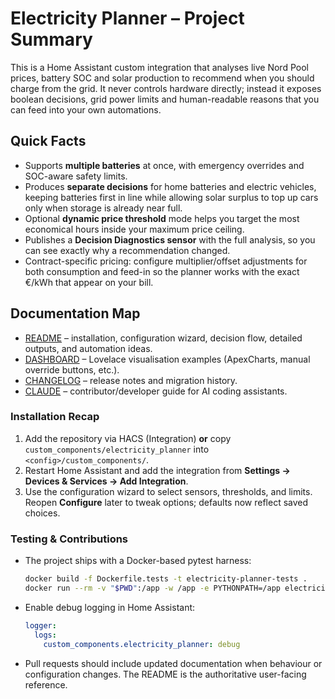 # Electricity Planner – Project Summary

This is a Home Assistant custom integration that analyses live Nord Pool prices, battery SOC and solar production to recommend when you should charge from the grid. It never controls hardware directly; instead it exposes boolean decisions, grid power limits and human-readable reasons that you can feed into your own automations.

## Quick Facts

- Supports **multiple batteries** at once, with emergency overrides and SOC-aware safety limits.
- Produces **separate decisions** for home batteries and electric vehicles, keeping batteries first in line while allowing solar surplus to top up cars only when storage is already near full.
- Optional **dynamic price threshold** mode helps you target the most economical hours inside your maximum price ceiling.
- Publishes a **Decision Diagnostics sensor** with the full analysis, so you can see exactly why a recommendation changed.
- Contract-specific pricing: configure multiplier/offset adjustments for both consumption and feed-in so the planner works with the exact €/kWh that appear on your bill.

## Documentation Map

- [README](README.md) – installation, configuration wizard, decision flow, detailed outputs, and automation ideas.
- [DASHBOARD](DASHBOARD.md) – Lovelace visualisation examples (ApexCharts, manual override buttons, etc.).
- [CHANGELOG](CHANGELOG.md) – release notes and migration history.
- [CLAUDE](CLAUDE.md) – contributor/developer guide for AI coding assistants.

### Installation Recap

1. Add the repository via HACS (Integration) **or** copy `custom_components/electricity_planner` into `<config>/custom_components/`.
2. Restart Home Assistant and add the integration from **Settings → Devices & Services → Add Integration**.
3. Use the configuration wizard to select sensors, thresholds, and limits. Reopen **Configure** later to tweak options; defaults now reflect saved choices.

### Testing & Contributions

- The project ships with a Docker-based pytest harness:

  ```bash
  docker build -f Dockerfile.tests -t electricity-planner-tests .
  docker run --rm -v "$PWD":/app -w /app -e PYTHONPATH=/app electricity-planner-tests pytest
  ```

- Enable debug logging in Home Assistant:

  ```yaml
  logger:
    logs:
      custom_components.electricity_planner: debug
  ```

- Pull requests should include updated documentation when behaviour or configuration changes. The README is the authoritative user-facing reference.
